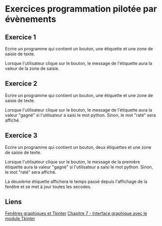 # Exercices programmation pilotée par évènements

## Exercice 1

Ecrire un programme qui contient un bouton, une étiquette et une zone de saisie de texte.

Lorsque l'utilisateur clique sur le bouton, le message de l'étiquette aura la valeur de la zone de saisie.

## Exercice 2

Ecrire un programme qui contient un bouton, une étiquette et une zone de saisie de texte.

Lorsque l'utilisateur clique sur le bouton, le message de l'étiquette aura la valeur "gagné" si l'utilisateur a saisi le mot python. Sinon, le mot "raté" sera affiché.

## Exercice 3

Ecrire un programme qui contient un bouton, deux étiquettes et une zone de saisie de texte.

Lorsque l'utilisateur clique sur le bouton, le message de la première étiquette aura la valeur "gagné" si l'utilisateur a saisi le mot python. Sinon, le mot "raté" sera affiché.

La deuxième étiquette affichera le temps passé depuis l'affichage de la fenêtre et se met à jour toutes les secodes.

## Liens

[Fenêtres graphiques et Tkinter](https://python.sdv.univ-paris-diderot.fr/20_tkinter/)
[Chapitre 7 - Interface graphique avec le module Tkinter](http://fsincere.free.fr/isn/python/cours_python_tkinter.php)
